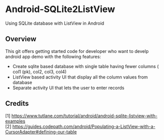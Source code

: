 # Android-SQLite2ListView
Using SQLite database with ListView in Android

## Overview
This git offers getting started code for developer who want to develp android app demo with the following features:  
* Create sqlite based database with single table having fewer columns ( col1 (pk), col2, col3, col4)  
* ListView based activity UI that display all the column values from database  
* Separate activity UI that lets the user to enter records


## Credits
[1] https://www.tutlane.com/tutorial/android/android-sqlite-listview-with-examples  
[2] https://guides.codepath.com/android/Populating-a-ListView-with-a-CursorAdapter#defining-our-table 
